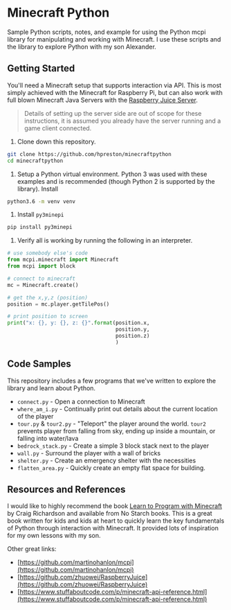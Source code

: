 # Minecraft Python 
Sample Python scripts, notes, and example for using the Python mcpi library for manipulating and working with Minecraft.  I use these scripts and the library to explore Python with my son Alexander.  

## Getting Started 
You'll need a Minecraft setup that supports interaction via API.  This is most simply achieved with the Minecraft for Raspberry Pi, but can also work with full blown Minecraft Java Servers with the [Raspberry Juice Server](https://github.com/zhuowei/RaspberryJuice).  

> Details of setting up the server side are out of scope for these instructions, it is assumed you already have the server running and a game client connected.  

1. Clone down this repository.  

```bash
git clone https://github.com/hpreston/minecraftpython
cd minecraftpython
```

1. Setup a Python virtual environment.  Python 3 was used with these examples and is recommended (though Python 2 is supported by the library).  Install 

```bash
python3.6 -m venv venv
```

1. Install `py3minepi` 

```bash
pip install py3minepi
```

1. Verify all is working by running the following in an interpreter.  

```python
# use somebody else's code
from mcpi.minecraft import Minecraft
from mcpi import block

# connect to minecraft
mc = Minecraft.create()

# get the x,y,z (position)
position = mc.player.getTilePos()

# print position to screen
print("x: {}, y: {}, z: {}".format(position.x,
                                   position.y,
                                   position.z)
                                   )
```

## Code Samples
This repository includes a few programs that we've written to explore the library and learn about Python.  

* `connect.py` - Open a connection to Minecraft 
* `where_am_i.py` - Continually print out details about the current location of the player 
* `tour.py` & `tour2.py` - "Teleport" the player around the world.  `tour2` prevents player from falling from sky, ending up inside a mountain, or falling into water/lava 
* `bedrock_stack.py` - Create a simple 3 block stack next to the player 
* `wall.py` - Surround the player with a wall of bricks 
* `shelter.py` - Create an emergency shelter with the necessities 
* `flatten_area.py` - Quickly create an empty flat space for building.  

## Resources and References 
I would like to highly recommend the book [Learn to Program with Minecraft](https://nostarch.com/programwithminecraft) by Craig Richardson and available from No Starch books.  This is a great book written for kids and kids at heart to quickly learn the key fundamentals of Python through interaction with Minecraft.  It provided lots of inspiration for my own lessons with my son.  

Other great links: 

* [https://github.com/martinohanlon/mcpi](https://github.com/martinohanlon/mcpi)
* [https://github.com/zhuowei/RaspberryJuice](https://github.com/zhuowei/RaspberryJuice)
* [https://www.stuffaboutcode.com/p/minecraft-api-reference.html](https://www.stuffaboutcode.com/p/minecraft-api-reference.html) 

